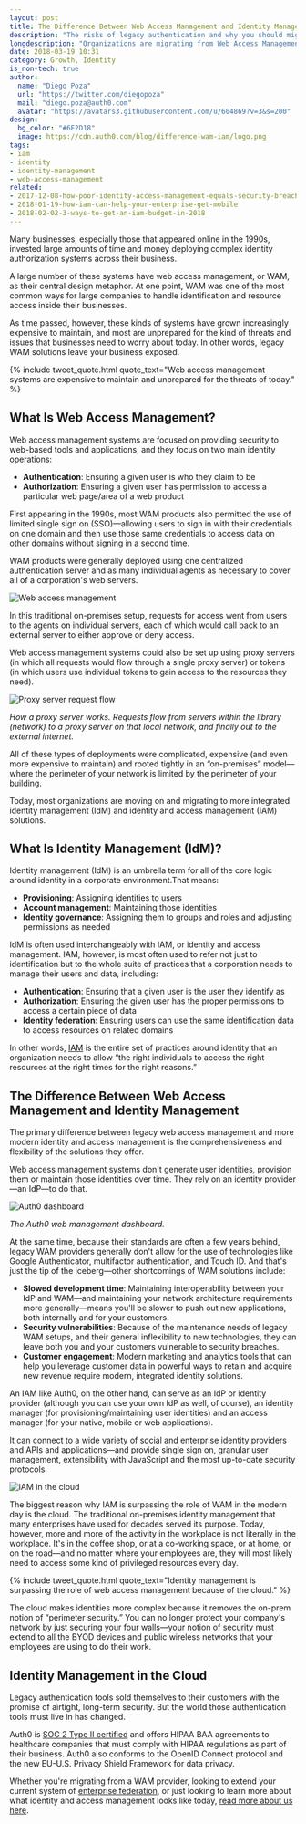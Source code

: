 ```yaml
---
layout: post
title: The Difference Between Web Access Management and Identity Management
description: "The risks of legacy authentication and why you should migrate to IAM"
longdescription: "Organizations are migrating from Web Access Management systems to more integrated Identity Management (IdM) and Identity and Access Management (IAM) solutions. Learn the difference between Web Access Management and Identity Management"
date: 2018-03-19 10:31
category: Growth, Identity
is_non-tech: true
author:
  name: "Diego Poza"
  url: "https://twitter.com/diegopoza"
  mail: "diego.poza@auth0.com"
  avatar: "https://avatars3.githubusercontent.com/u/604869?v=3&s=200"
design:
  bg_color: "#6E2D18"
  image: https://cdn.auth0.com/blog/difference-wam-iam/logo.png
tags:
- iam
- identity
- identity-management
- web-access-management
related:
- 2017-12-08-how-poor-identity-access-management-equals-security-breaches
- 2018-01-19-how-iam-can-help-your-enterprise-get-mobile
- 2018-02-02-3-ways-to-get-an-iam-budget-in-2018
---
```


Many businesses, especially those that appeared online in the 1990s, invested large amounts of time and money deploying complex identity authorization systems across their business.

A large number of these systems have web access management, or WAM, as their central design metaphor. At one point, WAM was one of the most common ways for large companies to handle identification and resource access inside their businesses.

As time passed, however, these kinds of systems have grown increasingly expensive to maintain, and most are unprepared for the kind of threats and issues that businesses need to worry about today. In other words, legacy WAM solutions leave your business exposed. 

{% include tweet_quote.html quote_text="Web access management systems are expensive to maintain and unprepared for the threats of today." %}

## What Is Web Access Management?

Web access management systems are focused on providing security to web-based tools and applications, and they focus on two main identity operations:

* **Authentication**: Ensuring a given user is who they claim to be
* **Authorization**: Ensuring a given user has permission to access a particular web page/area of a web product

First appearing in the 1990s, most WAM products also permitted the use of limited single sign on (SSO)—allowing users to sign in with their credentials on one domain and then use those same credentials to access data on other domains without signing in a second time. 

WAM products were generally deployed using one centralized authentication server and as many individual agents as necessary to cover all of a corporation's web servers. 

![Web access management](https://cdn.auth0.com/blog/the-difference-between-wam-and-idm/web-access-management.png)
 
In this traditional on-premises setup, requests for access went from users to the agents on individual servers, each of which would call back to an external server to either approve or deny access.

Web access management systems could also be set up using proxy servers (in which all requests would flow through a single proxy server) or tokens (in which users use individual tokens to gain access to the resources they need).

![Proxy server request flow](https://cdn.auth0.com/blog/the-difference-between-wam-and-idm/proxy-server-request-flow.png)

_How a proxy server works. Requests flow from servers within the library (network) to a proxy server on that local network, and finally out to the external internet._ 

All of these types of deployments were complicated, expensive (and even more expensive to maintain) and rooted tightly in an “on-premises” model—where the perimeter of your network is limited by the perimeter of your building.

Today, most organizations are moving on and migrating to more integrated identity management (IdM) and identity and access management (IAM) solutions.

## What Is Identity Management (IdM)?

Identity management (IdM) is an umbrella term for all  of the core logic around identity in a corporate environment.That means:

* **Provisioning**: Assigning identities to users
* **Account management**: Maintaining those identities
* **Identity governance**: Assigning them to groups and roles and adjusting permissions as needed

IdM is often used interchangeably with IAM, or identity and access management. IAM, however, is most often used to refer not just to identification but to the whole suite of practices that a corporation needs to manage their users and data, including:

* **Authentication**: Ensuring that a given user is the user they identify as
* **Authorization**: Ensuring the given user has the proper permissions to access a certain piece of data
* **Identity federation**: Ensuring users can use the same identification data to access resources on related domains

In other words, [IAM](https://auth0.com/learn/cloud-identity-access-management/) is the entire set of practices around identity that an organization needs to allow “the right individuals to access the right resources at the right times for the right reasons.”

## The Difference Between Web Access Management and Identity Management

The primary difference between legacy web access management and more modern identity and access management is the comprehensiveness and flexibility of the solutions they offer.

Web access management systems don't generate user identities, provision them or maintain those identities over time. They rely on an identity provider—an IdP—to do that.

![Auth0 dashboard](https://cdn.auth0.com/blog/the-difference-between-wam-and-idm/auth0-dashboard.png)

_The Auth0 web management dashboard._

At the same time, because their standards are often a few years behind, legacy WAM providers generally don't allow for the use of technologies like Google Authenticator, multifactor authentication, and Touch ID. And that's just the tip of the iceberg—other shortcomings of WAM solutions include:

* **Slowed development time**: Maintaining interoperability between your IdP and WAM—and maintaining your network architecture requirements more generally—means you'll be slower to push out new applications, both internally and for your customers.
* **Security vulnerabilities**: Because of the maintenance needs of legacy WAM setups, and their general inflexibility to new technologies, they can leave both you and your customers vulnerable to security breaches.
* **Customer engagement**: Modern marketing and analytics tools that can help you leverage customer data in powerful ways to retain and acquire new revenue require modern, integrated identity solutions.

An IAM like Auth0, on the other hand, can serve as an IdP or identity provider (although you can use your own IdP as well, of course), an identity manager (for provisioning/maintaining user identities) and an access manager (for your native, mobile or web applications).

It can connect to a wide variety of social and enterprise identity providers and APIs and applications—and provide single sign on, granular user management, extensibility with JavaScript and the most up-to-date security protocols.

![IAM in the cloud](https://cdn.auth0.com/blog/the-difference-between-wam-and-idm/iam-in-the-cloud.png)

The biggest reason why IAM is surpassing the role of WAM in the modern day is the cloud. The traditional on-premises identity management that many enterprises have used for decades served its purpose. Today, however, more and more of the activity in the workplace is not literally in the workplace. It's in the coffee shop, or at a co-working space, or at home, or on the road—and no matter where your employees are, they will most likely need to access some kind of privileged resources every day.

{% include tweet_quote.html quote_text="Identity management is surpassing the role of web access management because of the cloud." %}

The cloud makes identities more complex because it removes the on-prem notion of “perimeter security.” You can no longer protect your company's network by just securing your four walls—your notion of security must extend to all the BYOD devices and public wireless networks that your employees are using to do their work.

## Identity Management in the Cloud

Legacy authentication tools sold themselves to their customers with the promise of airtight, long-term security. But the world those authentication tools must live in has changed.

Auth0 is [SOC 2 Type II certified](https://auth0.com/why-auth0) and offers HIPAA BAA agreements to healthcare companies that must comply with HIPAA regulations as part of their business. Auth0 also conforms to the OpenID Connect protocol and the new EU-U.S. Privacy Shield Framework for data privacy. 

Whether you're migrating from a WAM provider, looking to extend your current system of [enterprise federation](https://auth0.com/learn/identity-management-matters-finance-2/), or just looking to learn more about what identity and access management looks like today, [read more about us here](https://auth0.com/learn/).
